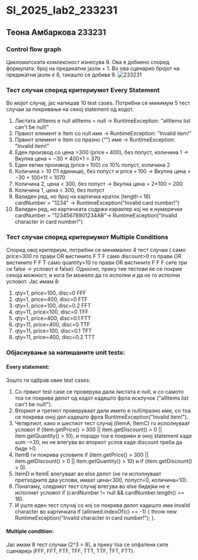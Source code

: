 # SI_2025_lab2_233231
## Теона Амбаркова 233231
### Control flow graph
Цикломатската комлексност изнесува 9. Ова е добиено според формулата: број на предикатни јазли + 1. Во ова сценарио бројот на предикатни јазли е 8, такашто се добива 9.
 ![233231](https://github.com/user-attachments/assets/40df080e-63a4-4747-993e-e7f4a8b2e5ea)

### Тест случаи според критериумот Every Statement
Во мојот случај, јас напишав 10 test cases.
Потребни се минимум 5 тест случаи за покривање на секој statement од кодот.
1. Листата allItems е null	allItems = null ->	RuntimeException: "allItems list can't be null!"
2. Првиот елемент е Item со null име	->	RuntimeException: "Invalid item!"
3. Првиот елемент е Item со празно ("") име	->	RuntimeException: "Invalid item!"
4.	Еден производ со цена >300 (price = 400), без попуст, количина 1 ->	Вкупна цена = −30 + 400×1 = 370
5.	Еден евтин производ (price = 100) со 10% попуст, количина 2
6.	Количина > 10 (11 единици), без попуст и price = 100	->	Вкупна цена = −30 + 100×11 = 1070
7.	Количина 2, цена < 300, без попуст ->	Вкупна цена = 2×100 = 200
8.	Koличина 1, цена < 300, без попуст
9.	Валиден ред, но број на картичка краток (length < 16)	
cardNumber = "1234"	->  RuntimeException("Invalid card number!")
10.	Валиден ред, но картичката содржи карактер кој не е нумерички
cardNumber = "12345678901234AB"-> RuntimeException("Invalid character in card number!")
    
### Тест случаи според критериумот Multiple Conditions
Според овој критериум, потребни се минимално 4 тест случаи ( само price>300 го прави OR вистинито
F	T	F	само discount>0 го прави OR вистинито
F	F	T	само quantity>10 го прави OR вистинито
F	F	F	сите три се false → условот е false).
Односно, преку тие тестови ќе се покрие секоја можност, и кога би можело да го исполни и да не го исполни условот.
Јас имам 8: 
1. qty=1, price=100, disc=0	FFF
2.	qty=1, price=400, disc=0	FTF
3.	qty=1, price=100, disc=0.2	FFT
4. qty=11, price=100, disc=0	TFF
5.	qty=1, price=400, disc=0.1	FTT
6.	qty=11, price=400, disc=0	TTF
7.	qty=11, price=100, disc=0.1	TFT
8.	qty=11, price=400, disc=0.2 TTT
   
### Објаснување за напишаните unit tests:
#### Every statement:
Зошто ги одбрав овие test cases:
1. Со првиот test case се проверува дали листата е null, и со самото тоа се покрива делот од кодот кадешто фрла исклучок ("allItems list can't be null!").
2. Вториот и третиот проверуваат дали името е null/празно име, со тоа се покрива оној дел кадешто фрла RuntimeException("Invalid item!").
3. Четвртиот, како и шестиот тест случај (ItemA, ItemC) го исполнуваат условот  if (item.getPrice() > 300 || item.getDiscount() > 0 || item.getQuantity() > 10), и поради тоа е покриен и оној statement каде sum -=30, но не влегува во вториот услов каде discount треба да биде >0.
4. ItemB ги покрива условите if (item.getPrice() > 300 || item.getDiscount() > 0 || item.getQuantity() > 10) и if (item.getDiscount() > 0).
5. ItemD и ItemE влегуваат во else делот (не ги исполнуваат претходните два услови, имаат цена<300, попуст=0, количина<10).
6. Понатаму, следниот тест случај влегува во else бидејќи не е исполнет условот if (cardNumber != null && cardNumber.length() == 16).
7. И уште еден тест случај со кој се покрива делот кадешто има invalid character во картичката if (allowed.indexOf(c) == -1) {
                    throw new RuntimeException("Invalid character in card number!");
   }.
   
#### Multiple condition:
Jaс имам 8 тест случаи (2^3 = 8), a преку тоа се опфатени сите сценарија (FFF, FFT, FTF, TFF, TTT, TTF, TFT, FTT).


